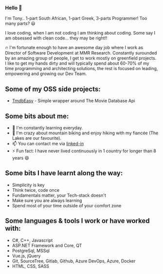 ### Hello 👋

I'm Tony.. 1-part South African, 1-part Greek, 3-parts Programmer! Too many parts? 😃

I love coding, when I am not coding I am thinking about coding. Some say I am obsessed with clean code... they may be right!!

🔥 I'm fortunate enough to have an awesome day job where I work as Director of Software Development at MMR Research. Constantly surounded by an amazing group of people, I get to work mostly on greenfield projects. I like to get my hands dirty and will typically spend about 60-70% of my time programming and architecting solutions, the rest is focused on leading, empowering and growing our Dev Team.

## Some of my OSS side projects:
- [TmdbEasy](https://github.com/tonykaralis/TmdbEasy) - Simple wrapper around The Movie Database Api

## Some bits about me:
* 🌱 I'm constantly learning everyday.
* 🚴 I'm crazy about mountain biking and enjoy hiking with my fiancée (The Lakes are our favourite).
* 📫 You can contact me via [linked-in](www.linkedin.com/in/tony-karalis)
* ⚡ Fun fact: I have never lived continuously in 1 country for longer than 8 years 😄

## Some bits I have learnt along the way:
* Simplicity is key
* Think twice, code once
* Fundamentals matter, your Tech-stack doesn't
* Make sure you are always learning
* Spend most of your time outside of your comfort zone

## Some languages & tools I work or have worked with:
* C#, C++, Javascript
* ASP.NET Framework and Core, QT
* PostgreSql, MSSql
* Vue.js, jQuery
* Git, SourceTree, Gitlab, Github, Azure DevOps, Azure, Docker
* HTML, CSS, SASS
